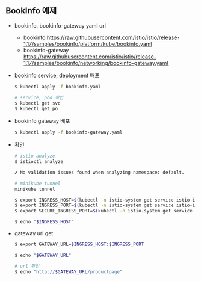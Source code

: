 ## BookInfo 예제

- bookinfo, bookinfo-gateway yaml url

  - bookinfo
    https://raw.githubusercontent.com/istio/istio/release-1.17/samples/bookinfo/platform/kube/bookinfo.yaml
  - bookinfo-gateway
    https://raw.githubusercontent.com/istio/istio/release-1.17/samples/bookinfo/networking/bookinfo-gateway.yaml

- bookinfo service, deployment 배포

  ```bash
  $ kubectl apply -f bookinfo.yaml

  # service, pod 확인
  $ kubectl get svc
  $ kubectl get po
  ```

- bookinfo gateway 배포

  ```bash
  $ kubectl apply -f bookinfo-gateway.yaml
  ```

- 확인

  ```bash
  # istio analyze
  $ istioctl analyze

  ✔ No validation issues found when analyzing namespace: default.

  # minikube tunnel
  minikube tunnel

  $ export INGRESS_HOST=$(kubectl -n istio-system get service istio-ingressgateway -o jsonpath='{.status.loadBalancer.ingress[0].ip}')
  $ export INGRESS_PORT=$(kubectl -n istio-system get service istio-ingressgateway -o jsonpath='{.spec.ports[?(@.name=="http2")].port}')
  $ export SECURE_INGRESS_PORT=$(kubectl -n istio-system get service istio-ingressgateway -o jsonpath='{.spec.ports[?(@.name=="https")].port}')

  $ echo "$INGRESS_HOST"
  ```

- gateway url get

  ```bash
  $ export GATEWAY_URL=$INGRESS_HOST:$INGRESS_PORT

  $ echo "$GATEWAY_URL"

  # url 확인
  $ echo "http://$GATEWAY_URL/productpage"
  ```
